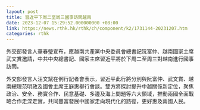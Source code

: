 ```yaml
---
layout: post
title: 習近平下周二至周三國事訪問越南
date: 2023-12-07 15:29:52.000000000 +08:00
link: https://news.rthk.hk/rthk/ch/component/k2/1731144-20231207.htm
categories: rthk
---
```


外交部發言人華春瑩宣布，應越南共產黨中央委員會總書記阮富仲、越南國家主席武文賞邀請，中共中央總書記、國家主席習近平將於下周二至周三對越南進行國事訪問。

外交部發言人汪文斌在例行記者會表示，習近平此行將分別與阮富仲、武文賞、越南總理范明政及國會主席王庭惠舉行會談。雙方將探討提升中越關係新定位，聚焦政治、安全、務實合作、民意基礎、多邊及海上問題等六大領域，推動兩國全面戰略合作走深走實，共同豐富發展中國家走向現代化的路徑，更好惠及兩國人民。
